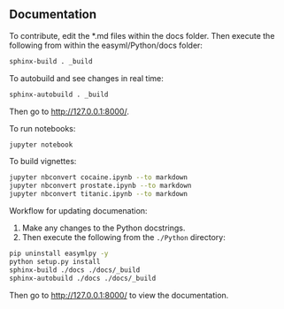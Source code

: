 Documentation
-------------

To contribute, edit the *.md files within the docs folder. Then execute the following from within the easyml/Python/docs folder:

```bash
sphinx-build . _build
```

To autobuild and see changes in real time:

```bash
sphinx-autobuild . _build
```

Then go to http://127.0.0.1:8000/.

To run notebooks:

```bash
jupyter notebook
```

To build vignettes:

```bash
jupyter nbconvert cocaine.ipynb --to markdown
jupyter nbconvert prostate.ipynb --to markdown
jupyter nbconvert titanic.ipynb --to markdown
```

Workflow for updating documenation:

1) Make any changes to the Python docstrings.
2) Then execute the following from the `./Python` directory:

```bash
pip uninstall easymlpy -y
python setup.py install
sphinx-build ./docs ./docs/_build
sphinx-autobuild ./docs ./docs/_build
```

Then go to http://127.0.0.1:8000/ to view the documentation.
